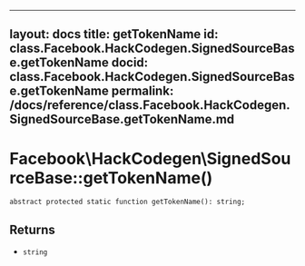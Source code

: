 
***

layout: docs
title: getTokenName
id: class.Facebook.HackCodegen.SignedSourceBase.getTokenName
docid: class.Facebook.HackCodegen.SignedSourceBase.getTokenName
permalink: /docs/reference/class.Facebook.HackCodegen.SignedSourceBase.getTokenName.md
---







# Facebook\\HackCodegen\\SignedSourceBase::getTokenName()




``` Hack
abstract protected static function getTokenName(): string;
```




## Returns




+ ` string `